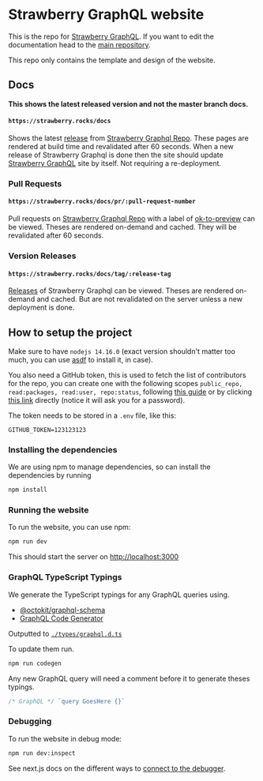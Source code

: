 # Strawberry GraphQL website

This is the repo for [Strawberry GraphQL](https://strawberry.rocks). If you want
to edit the documentation head to the
[main repository](https://github.com/strawberry-graphql/strawberry).

This repo only contains the template and design of the website.

## Docs

**This shows the latest released version and not the master branch docs.**
#### `https://strawberry.rocks/docs`

Shows the latest [release](https://github.com/strawberry-graphql/strawberry/releases) from [Strawberry Graphql Repo]. These pages are rendered at build time and revalidated after 60 seconds. When a new release of Strawberry Graphql is done then the site should update [Strawberry GraphQL](https://strawberry.rocks) site by itself. Not requiring a re-deployment. 

### Pull Requests

#### `https://strawberry.rocks/docs/pr/:pull-request-number`

Pull requests on [Strawberry Graphql Repo] with a label of [ok-to-preview](https://github.com/strawberry-graphql/strawberry/pulls?q=is%3Apr+is%3Aopen+label%3Aok-to-preview) can be viewed. Theses are rendered on-demand and cached. They will be revalidated after 60 seconds.

### Version Releases

#### `https://strawberry.rocks/docs/tag/:release-tag`

[Releases](https://github.com/strawberry-graphql/strawberry/releases) of Strawberry Graphql can be viewed. Theses are rendered on-demand and cached. But are not revalidated on the server unless a new deployment is done.

## How to setup the project

Make sure to have `nodejs 14.16.0` (exact version shouldn't matter too much, you
can use [asdf](https://github.com/asdf-vm/asdf) to install it, in case).

You also need a GitHub token, this is used to fetch the list of contributors for
the repo, you can create one with the following scopes
`public_repo, read:packages, read:user, repo:status`, following
[this guide](https://docs.github.com/en/free-pro-team@latest/github/authenticating-to-github/creating-a-personal-access-token)
or by clicking
[this link](https://github.com/settings/tokens/new?description=Strawberry%20Docs&scopes=repo:status,public_repo,read:user,repo:status,read:packages)
directly (notice it will ask you for a password).

The token needs to be stored in a `.env` file, like this:

```env
GITHUB_TOKEN=123123123
```

### Installing the dependencies

We are using npm to manage dependencies, so can install the dependencies by
running

```sh
npm install
```

### Running the website

To run the website, you can use npm:

```sh
npm run dev
```

This should start the server on [http://localhost:3000](http://localhost:3000)

### GraphQL TypeScript Typings

We generate the TypeScript typings for any GraphQL queries using. 
- [@octokit/graphql-schema](https://github.com/octokit/graphql-schema)
- [GraphQL Code Generator](https://graphql-code-generator.com/)

Outputted to [`./types/graphql.d.ts`](./types/graphql.d.ts)

To update them run.

```sh
npm run codegen
```

Any new GraphQL query will need a comment before it to generate theses typings.
```ts
/* GraphQL */ `query GoesHere {}`
```

### Debugging 

To run the website in debug mode:

```sh
npm run dev:inspect
```

See next.js docs on the different ways to [connect to the debugger](https://nextjs.org/docs/advanced-features/debugging#step-2-connect-to-the-debugger).


[Strawberry Graphql Repo]: https://github.com/strawberry-graphql/strawberry/